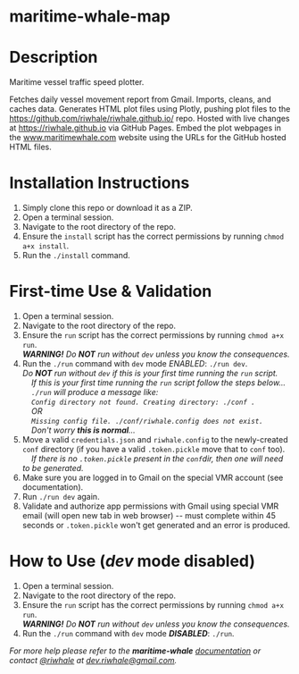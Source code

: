# maritime-whale-map
# Description
Maritime vessel traffic speed plotter.

Fetches daily vessel movement report from Gmail. Imports, cleans, and caches data. Generates HTML plot files using Plotly, pushing plot files to the https://github.com/riwhale/riwhale.github.io/ repo. Hosted with live changes at https://riwhale.github.io via GitHub Pages. Embed the plot webpages in the www.maritimewhale.com website using the URLs for the GitHub hosted HTML files.

# Installation Instructions
1. Simply clone this repo or download it as a ZIP.
2. Open a terminal session.
3. Navigate to the root directory of the repo.
4. Ensure the `install` script has the correct permissions by running `chmod a+x install`.
5. Run the `./install` command.

# First-time Use & Validation
1. Open a terminal session.
2. Navigate to the root directory of the repo.
3. Ensure the `run` script has the correct permissions by running `chmod a+x run`.<br/>
***_WARNING!_** Do **_NOT_** run without `dev` unless you know the consequences.*<br/>
4. Run the `./run` command with `dev` mode _ENABLED_: `./run dev`.<br/>
*Do **_NOT_** run without `dev` if this is your first time running the `run` script.*<br/>
&nbsp;&nbsp;&nbsp;&nbsp;*If this is your first time running the `run` script follow the steps below...*<br/>
&nbsp;&nbsp;&nbsp;&nbsp;*`./run` will produce a message like:*<br/>
&nbsp;&nbsp;&nbsp;&nbsp;*`Config directory not found. Creating directory: ./conf .`*<br/>
&nbsp;&nbsp;&nbsp;&nbsp;*OR*<br/>
&nbsp;&nbsp;&nbsp;&nbsp;*`Missing config file. ./conf/riwhale.config does not exist.`*<br/>
&nbsp;&nbsp;&nbsp;&nbsp;*Don't worry **this is normal**...*<br/>
5. Move a valid `credentials.json` and `riwhale.config` to the newly-created `conf` directory (if you have a valid `.token.pickle` move that to `conf` too).<br/>
&nbsp;&nbsp;&nbsp;&nbsp;*If there is no `.token.pickle` present in the `conf`dir, then one will need to be generated.*
6. Make sure you are logged in to Gmail on the special VMR account (see documentation).
7. Run `./run dev` again.
8. Validate and authorize app permissions with Gmail using special VMR email (will open new tab in web browser) -- must complete within 45 seconds or `.token.pickle` won't get generated and an error is produced.

# How to Use (*dev* mode disabled)
1. Open a terminal session.
2. Navigate to the root directory of the repo.
3. Ensure the `run` script has the correct permissions by running `chmod a+x run`.<br/>
***_WARNING!_** Do **_NOT_** run without `dev` unless you know the consequences.*<br/>
4. Run the `./run` command with `dev` mode **_DISABLED_**: `./run`.

_For more help please refer to the **maritime-whale** [documentation](http://riwhale.github.io/) or contact [@riwhale](https://github.com/riwhale) at [dev.riwhale@gmail.com](dev.riwhale@gmail.com)._
